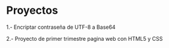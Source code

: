 # Proyectos
1.- Encriptar contraseña de UTF-8 a Base64  

2.- Proyecto de primer trimestre pagina web con HTML5 y CSS
